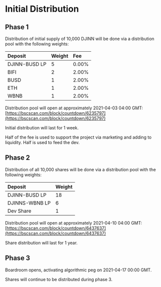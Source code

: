# Initial Distribution

## Phase 1

Distribution of initial supply of 10,000 DJINN will be done via a distribution pool with the following weights:

| Deposit | Weight | Fee |
| :--- | :--- | :--- |
| DJINN-BUSD LP | 5 | 0.00% |
| BIFI | 2 | 2.00% |
| BUSD | 1 | 2.00% |
| ETH | 1 | 2.00% |
| WBNB | 1 | 2.00% |

Distribution pool will open at approximately 2021-04-03 04:00 GMT: [https://bscscan.com/block/countdown/6235797](https://bscscan.com/block/countdown/6235797)

Initial distribution will last for 1 week.

Half of the fee is used to support the project via marketing and adding to liquidity. Half is used to feed the dev.

## Phase 2

Distribution of all 10,000 shares will be done via a distribution pool with the following weights:

| Deposit | Weight |
| :--- | :--- |
| DJINN-BUSD LP | 18 |
| DJINNS-WBNB LP | 6 |
| Dev Share | 1 |

Distribution pool will open at approximately 2021-04-10 04:00 GMT: [https://bscscan.com/block/countdown/6437637](https://bscscan.com/block/countdown/6437637)

Share distribution will last for 1 year.

## Phase 3

Boardroom opens, activating algorithmic peg on 2021-04-17 00:00 GMT.

Shares will continue to be distributed during phase 3.

